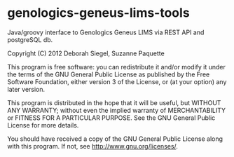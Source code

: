 genologics-geneus-lims-tools
============================

Java/groovy interface to Genologics Geneus LIMS via REST API and postgreSQL db. 


Copyright (C) 2012 Deborah Siegel, Suzanne Paquette

This program is free software: you can redistribute it and/or modify
it under the terms of the GNU General Public License as published by
the Free Software Foundation, either version 3 of the License, or
(at your option) any later version.

This program is distributed in the hope that it will be useful,
but WITHOUT ANY WARRANTY; without even the implied warranty of
MERCHANTABILITY or FITNESS FOR A PARTICULAR PURPOSE.  See the
GNU General Public License for more details.

You should have received a copy of the GNU General Public License
along with this program.  If not, see <http://www.gnu.org/licenses/>.


